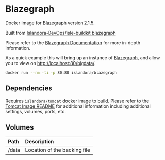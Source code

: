# Blazegraph

Docker image for [Blazegraph] version 2.1.5.

Built from [Islandora-DevOps/isle-buildkit blazegraph](https://github.com/Islandora-DevOps/isle-buildkit/tree/main/blazegraph)

Please refer to the [Blazegraph Documentation] for more in-depth information.

As a quick example this will bring up an instance of [Blazegraph], and allow you
to view on <http://localhost:80/bigdata/>.

```bash
docker run --rm -ti -p 80:80 islandora/blazegraph
```

## Dependencies

Requires `islandora/tomcat` docker image to build. Please refer to the
[Tomcat Image README](../tomcat/README.md) for additional information including
additional settings, volumes, ports, etc.

## Volumes

| Path  | Description                  |
| :---- | :--------------------------- |
| /data | Location of the backing file |

[Blazegraph Documentation]: https://github.com/blazegraph/database/wiki/About_Blazegraph
[Blazegraph]: https://blazegraph.com/
